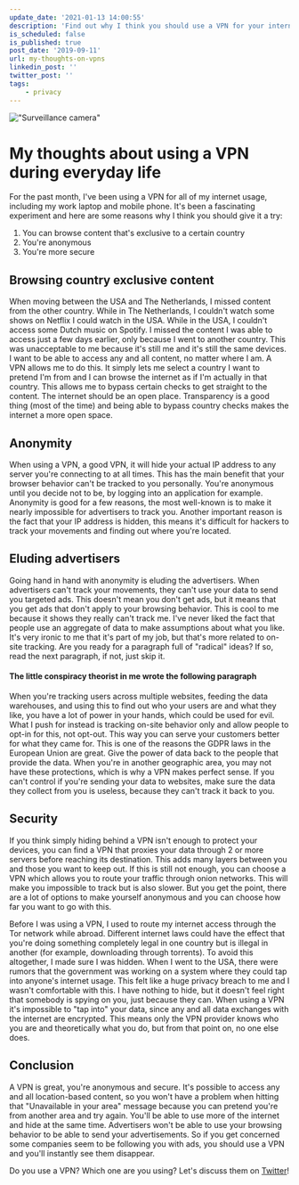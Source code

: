 ```yaml
---
update_date: '2021-01-13 14:00:55'
description: 'Find out why I think you should use a VPN for your internet usage. If you like to browse any and all websites and be anonymous at the same time, you might benefit from using a VPN.'
is_scheduled: false
is_published: true
post_date: '2019-09-11'
url: my-thoughts-on-vpns
linkedin_post: ''
twitter_post: ''
tags:
    - privacy
---
```

!["Surveillance camera"](/images/articles/surveillance-camera.jpeg)
# My thoughts about using a VPN during everyday life
For the past month, I've been using a VPN for all of my internet usage, including my work laptop and mobile phone. It's been a fascinating experiment and here are some reasons why I think you should give it a try:

1. You can browse content that's exclusive to a certain country
2. You're anonymous
3. You're more secure

## Browsing country exclusive content
When moving between the USA and The Netherlands, I missed content from the other country. While in The Netherlands, I couldn't watch some shows on Netflix I could watch in the USA. While in the USA, I couldn't access some Dutch music on Spotify. I missed the content I was able to access just a few days earlier, only because I went to another country. This was unacceptable to me because it's still me and it's still the same devices. I want to be able to access any and all content, no matter where I am. A VPN allows me to do this. It simply lets me select a country I want to pretend I'm from and I can browse the internet as if I'm actually in that country. This allows me to bypass certain checks to get straight to the content. The internet should be an open place. Transparency is a good thing (most of the time) and being able to bypass country checks makes the internet a more open space. 

## Anonymity
When using a VPN, a good VPN, it will hide your actual IP address to any server you're connecting to at all times. This has the main benefit that your browser behavior can't be tracked to you personally. You're anonymous until you decide not to be, by logging into an application for example. Anonymity is good for a few reasons, the most well-known is to make it nearly impossible for advertisers to track you. Another important reason is the fact that your IP address is hidden, this means it's difficult for hackers to track your movements and finding out where you're located.

## Eluding advertisers
Going hand in hand with anonymity is eluding the advertisers. When advertisers can't track your movements, they can't use your data to send you targeted ads. This doesn't mean you don't get ads, but it means that you get ads that don't apply to your browsing behavior. This is cool to me because it shows they really can't track me. I've never liked the fact that people use an aggregate of data to make assumptions about what you like. It's very ironic to me that it's part of my job, but that's more related to on-site tracking. Are you ready for a paragraph full of "radical" ideas? If so, read the next paragraph, if not, just skip it.

#### The little conspiracy theorist in me wrote the following paragraph
When you're tracking users across multiple websites, feeding the data warehouses, and using this to find out who your users are and what they like, you have a lot of power in your hands, which could be used for evil. What I push for instead is tracking on-site behavior only and allow people to opt-in for this, not opt-out. This way you can serve your customers better for what they came for. This is one of the reasons the GDPR laws in the European Union are great. Give the power of data back to the people that provide the data. When you're in another geographic area, you may not have these protections, which is why a VPN makes perfect sense. If you can't control if you're sending your data to websites, make sure the data they collect from you is useless, because they can't track it back to you.

## Security
If you think simply hiding behind a VPN isn't enough to protect your devices, you can find a VPN that proxies your data through 2 or more servers before reaching its destination. This adds many layers between you and those you want to keep out. If this is still not enough, you can choose a VPN which allows you to route your traffic through onion networks. This will make you impossible to track but is also slower. But you get the point, there are a lot of options to make yourself anonymous and you can choose how far you want to go with this. 

Before I was using a VPN, I used to route my internet access through the Tor network while abroad. Different internet laws could have the effect that you're doing something completely legal in one country but is illegal in another (for example, downloading through torrents). To avoid this altogether, I made sure I was hidden. When I went to the USA, there were rumors that the government was working on a system where they could tap into anyone's internet usage. This felt like a huge privacy breach to me and I wasn't comfortable with this. I have nothing to hide, but it doesn't feel right that somebody is spying on you, just because they can. When using a VPN it's impossible to "tap into" your data, since any and all data exchanges with the internet are encrypted. This means only the VPN provider knows who you are and theoretically what you do, but from that point on, no one else does.

## Conclusion
A VPN is great, you're anonymous and secure. It's possible to access any and all location-based content, so you won't have a problem when hitting that "Unavailable in your area" message because you can pretend you're from another area and try again. You'll be able to use more of the internet and hide at the same time. Advertisers won't be able to use your browsing behavior to be able to send your advertisements. So if you get concerned some companies seem to be following you with ads, you should use a VPN and you'll instantly see them disappear. 

Do you use a VPN? Which one are you using? Let's discuss them on [Twitter](https://twitter.com/RJElsinga)!